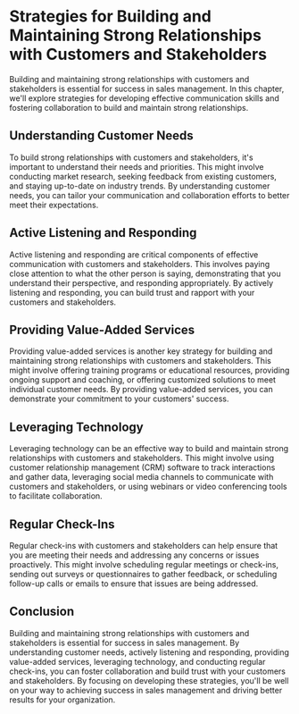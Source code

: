 Strategies for Building and Maintaining Strong Relationships with Customers and Stakeholders
========================================================================================================================================================

Building and maintaining strong relationships with customers and stakeholders is essential for success in sales management. In this chapter, we'll explore strategies for developing effective communication skills and fostering collaboration to build and maintain strong relationships.

Understanding Customer Needs
----------------------------

To build strong relationships with customers and stakeholders, it's important to understand their needs and priorities. This might involve conducting market research, seeking feedback from existing customers, and staying up-to-date on industry trends. By understanding customer needs, you can tailor your communication and collaboration efforts to better meet their expectations.

Active Listening and Responding
-------------------------------

Active listening and responding are critical components of effective communication with customers and stakeholders. This involves paying close attention to what the other person is saying, demonstrating that you understand their perspective, and responding appropriately. By actively listening and responding, you can build trust and rapport with your customers and stakeholders.

Providing Value-Added Services
------------------------------

Providing value-added services is another key strategy for building and maintaining strong relationships with customers and stakeholders. This might involve offering training programs or educational resources, providing ongoing support and coaching, or offering customized solutions to meet individual customer needs. By providing value-added services, you can demonstrate your commitment to your customers' success.

Leveraging Technology
---------------------

Leveraging technology can be an effective way to build and maintain strong relationships with customers and stakeholders. This might involve using customer relationship management (CRM) software to track interactions and gather data, leveraging social media channels to communicate with customers and stakeholders, or using webinars or video conferencing tools to facilitate collaboration.

Regular Check-Ins
-----------------

Regular check-ins with customers and stakeholders can help ensure that you are meeting their needs and addressing any concerns or issues proactively. This might involve scheduling regular meetings or check-ins, sending out surveys or questionnaires to gather feedback, or scheduling follow-up calls or emails to ensure that issues are being addressed.

Conclusion
----------

Building and maintaining strong relationships with customers and stakeholders is essential for success in sales management. By understanding customer needs, actively listening and responding, providing value-added services, leveraging technology, and conducting regular check-ins, you can foster collaboration and build trust with your customers and stakeholders. By focusing on developing these strategies, you'll be well on your way to achieving success in sales management and driving better results for your organization.
